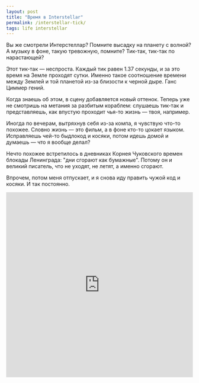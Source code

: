 ```yaml
---
layout: post
title: "Время в Interstellar"
permalink: /interstellar-tick/
tags: life interstellar
---
```


Вы же смотрели Интерстеллар? Помните высадку на планету с волной? А музыку в
фоне, такую тревожную, помните? Тик-так, тик-так по нарастающей?

Этот тик-так — неспроста. Каждый тик равен 1.37 секунды, и за это время на Земле
проходят сутки. Именно такое соотношение времени между Землей и той планетой
из-за близости к черной дыре. Ганс Циммер гений.

Когда знаешь об этом, в сцену добавляется новый оттенок. Теперь уже не смотришь
на метания за разбитым кораблем: слушаешь тик-так и представляешь, как впустую
проходит чья-то жизнь — твоя, например.

Иногда по вечерам, вытряхнув себя из-за компа, я чувствую что-то похожее. Словно
жизнь — это фильм, а в фоне кто-то цокает языком. Исправляешь чей-то быдлокод и
косяки, потом идешь домой и думаешь — что я вообще делал?

Нечто похожее встретилось в дневниках Корнея Чуковского времен блокады
Ленинграда: "дни сгорают как бумажные". Потому он и великий писатель, что не
уходят, не летят, а именно сгорают.

Впрочем, потом меня отпускает, и я снова иду править чужой код и косяки. И так
постоянно.

<iframe width="100%" height="500" src="https://www.youtube.com/embed/60h6lpnSgck" title="Interstellar | “Tidal Wave&quot; Full Scene (Anne Hathaway, Matthew McConaughey) | Paramount Movies" frameborder="0" allow="accelerometer; autoplay; clipboard-write; encrypted-media; gyroscope; picture-in-picture; web-share" referrerpolicy="strict-origin-when-cross-origin" allowfullscreen></iframe>
